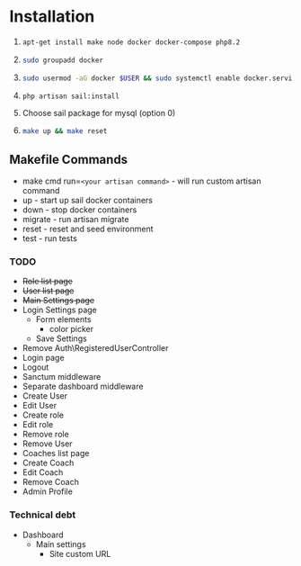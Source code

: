 # Installation

1. ```bash
   apt-get install make node docker docker-compose php8.2
   ```
2. ```bash
   sudo groupadd docker
   ```
3. ```bash
   sudo usermod -aG docker $USER && sudo systemctl enable docker.service && sudo systemctl enable containerd.service
   ```
4. ```bash
   php artisan sail:install
   ```
5. Choose sail package for mysql (option 0)
6. ```bash
   make up && make reset
   ```
   
## Makefile Commands

- make cmd run=`<your artisan command>` - will run custom artisan command
- up - start up sail docker containers
- down - stop docker containers
- migrate - run artisan migrate
- reset - reset and seed environment
- test - run tests

### TODO

- ~~Role list page~~
- ~~User list page~~
- ~~Main Settings page~~
- Login Settings page
  - Form elements
    - color picker
  - Save Settings
- Remove Auth\RegisteredUserController
- Login page
- Logout
- Sanctum middleware
- Separate dashboard middleware
- Create User
- Edit User
- Create role
- Edit role
- Remove role
- Remove User
- Coaches list page
- Create Coach
- Edit Coach
- Remove Coach
- Admin Profile

### Technical debt

- Dashboard
  - Main settings
    - Site custom URL
